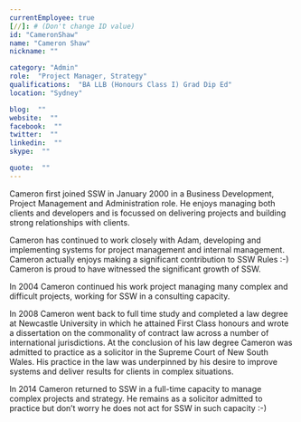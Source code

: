 ```yaml
---
currentEmployee: true
[//]: # (Don't change ID value)
id: "CameronShaw"
name: "Cameron Shaw"
nickname: ""

category: "Admin"
role:  "Project Manager, Strategy"
qualifications:  "BA LLB (Honours Class I) Grad Dip Ed"
location: "Sydney"

blog:  ""
website:  ""
facebook:  ""
twitter:  ""
linkedin:  ""
skype:  ""

quote:  ""
---
```


Cameron first joined SSW in January 2000 in a Business Development, Project Management and Administration role. He enjoys managing both clients and developers and is focussed on delivering projects and building strong relationships with clients.

Cameron has continued to work closely with Adam, developing and implementing systems for project management and internal management. Cameron actually enjoys making a significant contribution to SSW Rules :-) Cameron is proud to have witnessed the significant growth of SSW.

In 2004 Cameron continued his work project managing many complex and difficult projects, working for SSW in a consulting capacity. 

In 2008 Cameron went back to full time study and completed a law degree at Newcastle University in which he attained First Class honours and wrote a dissertation on the commonality of contract law across a number of international jurisdictions. At the conclusion of his law degree Cameron was admitted to practice as a solicitor in the Supreme Court of New South Wales. His practice in the law was underpinned by his desire to improve systems and deliver results for clients in complex situations.

In 2014 Cameron returned to SSW in a full-time capacity to manage complex projects and strategy. He remains as a solicitor admitted to practice but don’t worry he does not act for SSW in such capacity :-)